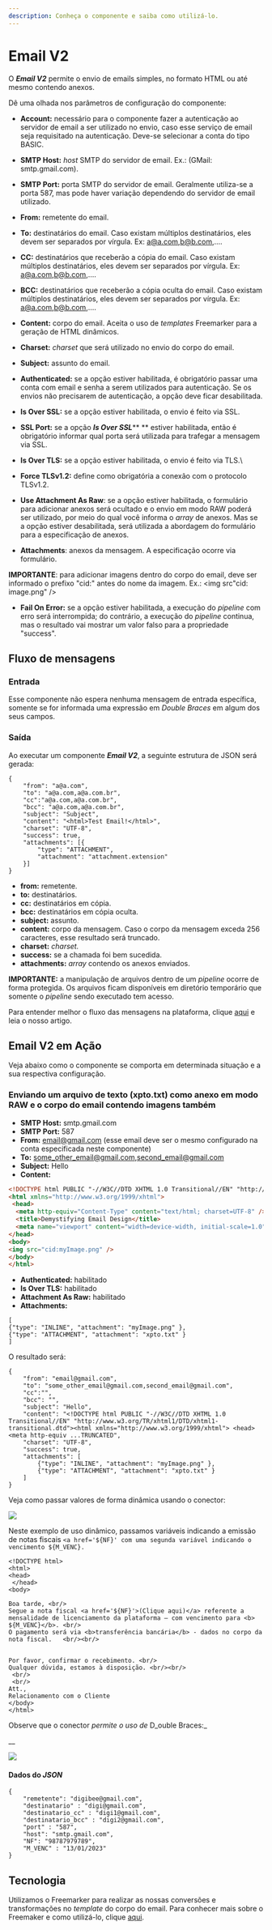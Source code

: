 ```yaml
---
description: Conheça o componente e saiba como utilizá-lo.
---
```


# Email V2

O _**Email V2**_ permite o envio de emails simples, no formato HTML ou até mesmo contendo anexos.

Dê uma olhada nos parâmetros de configuração do componente:

* **Account:** necessário para o componente fazer a autenticação ao servidor de email a ser utilizado no envio, caso esse serviço de email seja requisitado na autenticação. Deve-se selecionar a conta do tipo BASIC.
* **SMTP Host:** _host_ SMTP do servidor de email. Ex.: (GMail: smtp.gmail.com).
* **SMTP Port:** porta SMTP do servidor de email. Geralmente utiliza-se a porta 587, mas pode haver variação dependendo do servidor de email utilizado.
* **From:** remetente do email.
* **To:** destinatários do email. Caso existam múltiplos destinatários, eles devem ser separados por vírgula. Ex: [a@a.com](mailto:a@a.com),[b@b.com](mailto:b@b.com),....
* **CC:** destinatários que receberão a cópia do email. Caso existam múltiplos destinatários, eles devem ser separados por vírgula. Ex: [a@a.com](mailto:a@a.com),[b@b.com](mailto:b@b.com),....
* **BCC:** destinatários que receberão a cópia oculta do email. Caso existam múltiplos destinatários, eles devem ser separados por vírgula. Ex: [a@a.com](mailto:a@a.com),[b@b.com](mailto:b@b.com),....
* **Content:** corpo do email. Aceita o uso de _templates_ Freemarker para a geração de HTML dinâmicos.
* **Charset:** _charset_ que será utilizado no envio do corpo do email.
* **Subject:** assunto do email.
* **Authenticated:** se a opção estiver habilitada, é obrigatório passar uma conta com email e senha a serem utilizados para autenticação. Se os envios não precisarem de autenticação, a opção deve ficar desabilitada.
* **Is Over SSL:** se a opção estiver habilitada, o envio é feito via SSL.
* **SSL Port:** se a opção _**Is Over SSL**_** ** estiver habilitada, então é obrigatório informar qual porta será utilizada para trafegar a mensagem via SSL.
* **Is Over TLS:** se a opção estiver habilitada, o envio é feito via TLS.\

* **Force TLSv1.2:** define como obrigatória a conexão com o protocolo TLSv1.2.
* **Use Attachment As Raw**: se a opção estiver habilitada, o formulário para adicionar anexos será ocultado e o envio em modo RAW poderá ser utilizado, por meio do qual você informa o _array_ de anexos. Mas se a opção estiver desabilitada, será utilizada a abordagem do formulário para a especificação de anexos.
* **Attachments**: anexos da mensagem. A especificação ocorre via formulário.

**IMPORTANTE**: para adicionar imagens dentro do corpo do email, deve ser informado o prefixo "cid:" antes do nome da imagem. Ex.: \<img src"cid: image.png" />

* **Fail On Error:** se a opção estiver habilitada, a execução do _pipeline_ com erro será interrompida; do contrário, a execução do _pipeline_ continua, mas o resultado vai mostrar um valor falso para a propriedade "success".

## Fluxo de mensagens <a href="#fluxo-de-mensagens" id="fluxo-de-mensagens"></a>

### Entrada <a href="#entrada" id="entrada"></a>

Esse componente não espera nenhuma mensagem de entrada específica, somente se for informada uma expressão em _Double Braces_ em algum dos seus campos.

### Saída <a href="#sada" id="sada"></a>

Ao executar um componente _**Email V2**_, a seguinte estrutura de JSON será gerada:

```
{
    "from": "a@a.com",
    "to": "a@a.com,a@a.com.br",
    "cc":"a@a.com,a@a.com.br",
    "bcc": "a@a.com,a@a.com.br",
    "subject": "Subject",
    "content": "<html>Test Email!</html>",
    "charset": "UTF-8",
    "success": true,
    "attachments": [{
        "type": "ATTACHMENT",
        "attachment": "attachment.extension"
    }]
}
```

* **from:** remetente.
* **to:** destinatários.
* **cc:** destinatários em cópia.
* **bcc:** destinatários em cópia oculta.
* **subject:** assunto.
* **content:** corpo da mensagem. Caso o corpo da mensagem exceda 256 caracteres, esse resultado será truncado.
* **charset:** _charset._
* **success:** se a chamada foi bem sucedida.
* **attachments:** _array_ contendo os anexos enviados.

**IMPORTANTE:** a manipulação de arquivos dentro de um _pipeline_ ocorre de forma protegida. Os arquivos ficam disponíveis em diretório temporário que somente o _pipeline_ sendo executado tem acesso.

Para entender melhor o fluxo das mensagens na plataforma, clique [aqui](../../build/pipelines/processamento-de-mensagens.md) e leia o nosso artigo.

## Email V2 em Ação <a href="#email-v2-em-ao" id="email-v2-em-ao"></a>

Veja abaixo como o componente se comporta em determinada situação e a sua respectiva configuração.

### Enviando um arquivo de texto (xpto.txt) como anexo em modo RAW e o corpo do email contendo imagens também <a href="#enviando-um-arquivo-de-texto-xptotxt-como-anexo-em-modo-raw-e-o-corpo-do-email-contendo-imagens-tamb" id="enviando-um-arquivo-de-texto-xptotxt-como-anexo-em-modo-raw-e-o-corpo-do-email-contendo-imagens-tamb"></a>

* **SMTP Host:** smtp.gmail.com
* **SMTP Port:** 587
* **From:** [email@gmail.com](mailto:email@gmail.com) (esse email deve ser o mesmo configurado na conta especificada neste componente)
* **To:** [some\_other\_email@gmail.com](mailto:some\_other\_email@gmail.com),[second\_email@gmail.com](mailto:second\_email@gmail.com)
* **Subject:** Hello
* **Content:**

```html
<!DOCTYPE html PUBLIC "-//W3C//DTD XHTML 1.0 Transitional//EN" "http://www.w3.org/TR/xhtml1/DTD/xhtml1-transitional.dtd">
<html xmlns="http://www.w3.org/1999/xhtml">
 <head>
  <meta http-equiv="Content-Type" content="text/html; charset=UTF-8" />
  <title>Demystifying Email Design</title>
  <meta name="viewport" content="width=device-width, initial-scale=1.0"/>
</head>
<body>
<img src="cid:myImage.png" />
</body>
</html>
```

* **Authenticated:** habilitado
* **Is Over TLS:** habilitado
* **Attachment As Raw:** habilitado
* **Attachments:**

```
[
{"type": "INLINE", "attachment": "myImage.png" },
{"type": "ATTACHMENT", "attachment": "xpto.txt" }
]
```

O resultado será:

```
{
    "from": "email@gmail.com",
    "to": "some_other_email@gmail.com,second_email@gmail.com",
    "cc":"",
    "bcc": "",
    "subject": "Hello",
    "content": "<!DOCTYPE html PUBLIC "-//W3C//DTD XHTML 1.0 Transitional//EN" "http://www.w3.org/TR/xhtml1/DTD/xhtml1-transitional.dtd"><html xmlns="http://www.w3.org/1999/xhtml"> <head> <meta http-equiv ...TRUNCATED",
    "charset": "UTF-8",
    "success": true,
    "attachments": [
        {"type": "INLINE", "attachment": "myImage.png" },
        {"type": "ATTACHMENT", "attachment": "xpto.txt" }
    ]
}
```

Veja como passar valores de forma dinâmica usando o conector:

![](<../../.gitbook/assets/ezgif.com-gif-maker (20) (1).gif>)

Neste exemplo de uso dinâmico, passamos variáveis indicando a emissão de notas fiscais `<a href='${NF}' com uma segunda variável indicando o vencimento ${M_VENC}.`

```
<!DOCTYPE html>
<html>
<head>
 </head>
<body>
 
Boa tarde, <br/>
Segue a nota fiscal <a href='${NF}'>(Clique aqui)</a> referente a mensalidade de licenciamento da plataforma – com vencimento para <b> ${M_VENC}</b>. <br/>
O pagamento será via <b>transferência bancária</b> - dados no corpo da nota fiscal.   <br/><br/>


Por favor, confirmar o recebimento. <br/>
Qualquer dúvida, estamos à disposição. <br/><br/>
 <br/>
 <br/>
Att.,
Relacionamento com o Cliente
</body>
</html>

```

Observe que o conector _permite o uso de_ D_ouble Braces:_

__

![](<../../.gitbook/assets/ezgif.com-gif-maker (19).gif>)

#### Dados do _JSON_

```
{
    "remetente": "digibee@gmail.com",
    "destinatario" : "digi@gmail.com",
    "destinatario_cc" : "digi1@gmail.com",
    "destinatario_bcc" : "digi2@gmail.com",
    "port" : "587",
    "host": "smtp.gmail.com",
    "NF": "98787979789",
    "M_VENC" : "13/01/2023"
}
```

## Tecnologia <a href="#tecnologia" id="tecnologia"></a>

Utilizamos o Freemarker para realizar as nossas conversões e transformações no _template_ do corpo do email. Para conhecer mais sobre o Freemaker e como utilizá-lo, clique [aqui](https://freemarker.apache.org/docs/dgui\_template\_exp.html).
